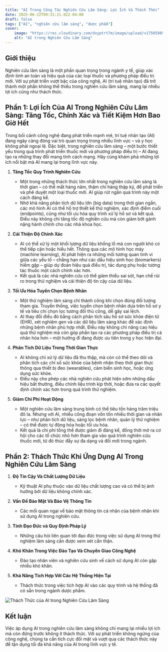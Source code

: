 ```yaml
---
title: "AI Trong Công Tác Nghiên Cứu Lâm Sàng: Lợi Ích Và Thách Thức"
date: 2025-06-22T09:31:21.022-04:00
draft: false
tags: ["AI", "nghiên cứu lâm sàng", "dược phẩm"]
cover:
    image: "https://res.cloudinary.com/dxyptrt7m/image/upload/v1750598906/zvahqiii2x7tjjqpeibq.jpg"
    alt: "AI trong Nghiên Cứu Lâm Sàng"
---
```


## Giới thiệu
Nghiên cứu lâm sàng là một phần quan trọng trong ngành y tế, giúp xác định tính an toàn và hiệu quả của các loại thuốc và phương pháp điều trị mới. Với sự phát triển vượt bậc của công nghệ, AI (trí tuệ nhân tạo) đã trở thành một phần không thể thiếu trong nghiên cứu lâm sàng, mang lại nhiều lợi ích cũng như thách thức.

## Phần 1: Lợi Ích Của AI Trong Nghiên Cứu Lâm Sàng: Tăng Tốc, Chính Xác và Tiết Kiệm Hơn Bao Giờ Hết
Trong bối cảnh công nghệ đang phát triển mạnh mẽ, trí tuệ nhân tạo (AI) đang ngày càng đóng vai trò quan trọng trong nhiều lĩnh vực – và y học không phải ngoại lệ. Đặc biệt, trong nghiên cứu lâm sàng – một bước thiết yếu trong quá trình phát triển thuốc mới và phương pháp điều trị – AI đang tạo ra những thay đổi mang tính cách mạng. Hãy cùng khám phá những lợi ích nổi bật mà AI mang lại trong lĩnh vực này.

1. **Tăng Tốc Quy Trình Nghiên Cứu**
    - Một trong những thách thức lớn nhất trong nghiên cứu lâm sàng là thời gian – có thể mất hàng năm, thậm chí hàng thập kỷ, để phát triển và phê duyệt một loại thuốc mới. AI giúp rút ngắn quá trình này một cách đáng kể.
    - Nhờ khả năng phân tích dữ liệu lớn (big data) trong thời gian ngắn, các mô hình AI có thể hỗ trợ thiết kế thử nghiệm, xác định điểm cuối (endpoints), cũng như tối ưu hóa quy trình xử lý hồ sơ và kết quả. Điều này không chỉ tăng tốc độ nghiên cứu mà còn giảm bớt gánh nặng hành chính cho các nhà khoa học.

2. **Cải Thiện Độ Chính Xác**
    - AI có thể xử lý một khối lượng dữ liệu khổng lồ mà con người khó có thể tiếp cận hoặc hiểu hết. Thông qua các mô hình học máy (machine learning), AI phát hiện ra những mối tương quan tinh vi giữa các yếu tố – chẳng hạn như các dấu hiệu sinh học (biomarkers) hiếm gặp – giúp dự đoán hiệu quả điều trị, tác dụng phụ hoặc tương tác thuốc một cách chính xác hơn.
    - Kết quả là các nhà nghiên cứu có thể giảm thiểu sai sót, hạn chế rủi ro trong thử nghiệm và cải thiện độ tin cậy của dữ liệu.

3. **Tối Ưu Hóa Tuyển Chọn Bệnh Nhân**
    - Một thử nghiệm lâm sàng chỉ thành công khi chọn đúng đối tượng tham gia. Truyền thống, việc tuyển chọn bệnh nhân dựa trên hồ sơ y tế và tiêu chí chọn lọc tương đối thủ công, dễ gây sai lệch.
    - AI thay đổi điều đó bằng cách phân tích sâu hồ sơ sức khỏe điện tử (EHR), xét nghiệm gen và các dữ liệu lâm sàng khác để xác định những bệnh nhân phù hợp nhất. Điều này không chỉ nâng cao hiệu quả thử nghiệm mà còn góp phần tạo ra các phương pháp điều trị cá nhân hóa hơn – một hướng đi đang được ưu tiên trong y học hiện đại.

4. **Phân Tích Dữ Liệu Trong Thời Gian Thực**
    - AI không chỉ xử lý dữ liệu đã thu thập, mà còn có thể theo dõi và phân tích các chỉ số sức khỏe của bệnh nhân theo thời gian thực thông qua thiết bị đeo (wearables), cảm biến sinh học, hoặc ứng dụng sức khỏe.
    - Điều này cho phép các nhà nghiên cứu phát hiện sớm những dấu hiệu bất thường, điều chỉnh liệu trình kịp thời, hoặc đưa ra các quyết định chính xác hơn trong quá trình thử nghiệm.

5. **Giảm Chi Phí Hoạt Động**
    - Một nghiên cứu lâm sàng trung bình có thể tiêu tốn hàng trăm triệu đô la. Nhưng với AI, nhiều công đoạn vốn tốn nhiều thời gian và nhân lực – như phân tích dữ liệu, sàng lọc bệnh nhân, quản lý thử nghiệm – có thể được tự động hóa hoặc tối ưu hóa.
    - Kết quả là chi phí tổng thể được giảm đi đáng kể, đồng thời mở ra cơ hội cho các tổ chức nhỏ hơn tham gia vào quá trình nghiên cứu thuốc mới, từ đó thúc đẩy sự đa dạng và đổi mới trong ngành.

## Phần 2: Thách Thức Khi Ứng Dụng AI Trong Nghiên Cứu Lâm Sàng
1. **Độ Tin Cậy Và Chất Lượng Dữ Liệu**
   - Kỹ thuật AI phụ thuộc vào dữ liệu chất lượng cao và có thể bị ảnh hưởng bởi dữ liệu không chính xác.

2. **Vấn Đề Bảo Mật Và Bảo Vệ Thông Tin**
   - Các mối quan ngại về bảo mật thông tin cá nhân của bệnh nhân khi sử dụng AI trong nghiên cứu.

3. **Tính Đạo Đức và Quy Định Pháp Lý**
   - Những câu hỏi liên quan tới đạo đức trong việc sử dụng AI trong thử nghiệm lâm sàng cần được xem xét cẩn thận.

4. **Khó Khăn Trong Việc Đào Tạo Và Chuyển Giao Công Nghệ**
   - Đào tạo nhân viên và nghiên cứu sinh về cách sử dụng AI còn gặp nhiều khó khăn.

5. **Khả Năng Tích Hợp Với Các Hệ Thống Hiện Tại**
   - Thách thức trong việc tích hợp AI vào các quy trình và hệ thống đã có sẵn trong ngành dược phẩm.

![Thách Thức của AI trong Nghiên Cứu Lâm Sàng](https://res.cloudinary.com/dxyptrt7m/image/upload/v1750598968/fhnmkefulbgdju52abxf.jpg)

## Kết luận
Việc áp dụng AI trong nghiên cứu lâm sàng không chỉ mang lại nhiều lợi ích mà còn đứng trước không ít thách thức. Với sự phát triển không ngừng của công nghệ, chúng ta cần tích cực đối mặt và vượt qua các thách thức này để tận dụng tối đa khả năng của AI trong lĩnh vực y tế.
